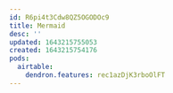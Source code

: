 ```yaml
---
id: R6pi4t3Cdw8QZ5OGODOc9
title: Mermaid
desc: ''
updated: 1643215755053
created: 1643215754176
pods:
  airtable:
    dendron.features: rec1azDjK3rboOlFT
---
```


